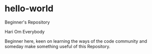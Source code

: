 # hello-world
Beginner's Repository

Hari Om Everybody

Beginner here, keen on learning the ways of the code community and someday make something useful of this Repository.
